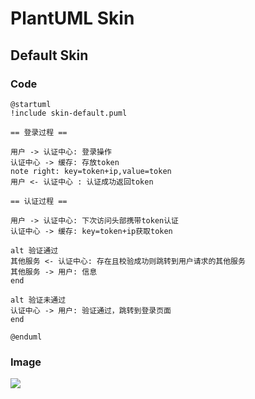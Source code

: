 # PlantUML Skin

## Default Skin

### Code

```plantuml
@startuml
!include skin-default.puml

== 登录过程 ==

用户 -> 认证中心: 登录操作
认证中心 -> 缓存: 存放token
note right: key=token+ip,value=token
用户 <- 认证中心 : 认证成功返回token

== 认证过程 ==

用户 -> 认证中心: 下次访问头部携带token认证
认证中心 -> 缓存: key=token+ip获取token

alt 验证通过
其他服务 <- 认证中心: 存在且校验成功则跳转到用户请求的其他服务
其他服务 -> 用户: 信息
end

alt 验证未通过
认证中心 -> 用户: 验证通过，跳转到登录页面
end

@enduml
```

### Image
![](https://raw.githubusercontent.com/ken-io/plantuml-skin/master/preview/preview-skin-default.png)

